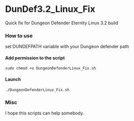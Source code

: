 DunDef3.2_Linux_Fix
===================

Quick fix for Dungeon Defender Eternity Linux 3.2 build


### How to use
set DUNDEFPATH variable with your Dungeon defender path

#### Add permission to the script
```
sudo chmod +x DungeonDefenderLinux_Fix.sh
```

#### Launch
```
./DungeonDefenderLinux_Fix.sh
```

### Misc
I hope this scripts can help somebody.
